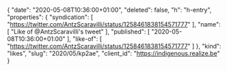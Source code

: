 {
  "date": "2020-05-08T10:36:00+01:00",
  "deleted": false,
  "h": "h-entry",
  "properties": {
    "syndication": [
      "https://twitter.com/AntzScaravilli/status/1258461838154571777"
    ],
    "name": [
      "Like of @AntzScaravilli's tweet"
    ],
    "published": [
      "2020-05-08T10:36:00+01:00"
    ],
    "like-of": [
      "https://twitter.com/AntzScaravilli/status/1258461838154571777"
    ]
  },
  "kind": "likes",
  "slug": "2020/05/kp2ae",
  "client_id": "https://indigenous.realize.be"
}

